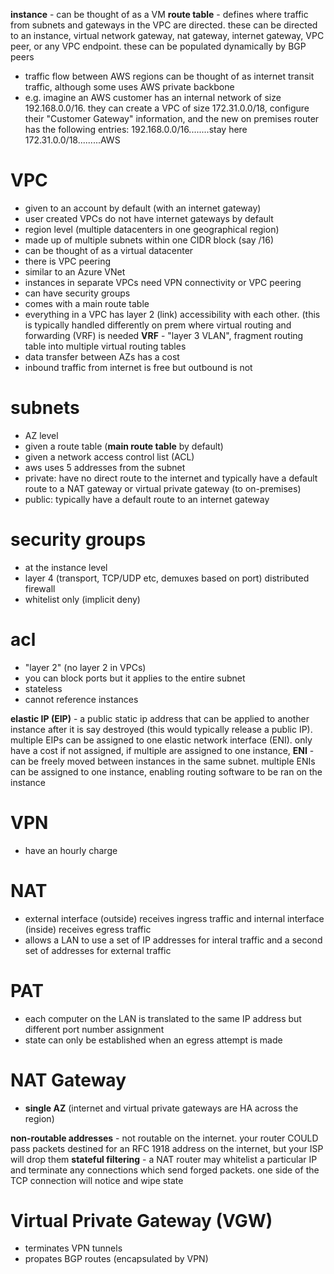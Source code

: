 **instance** - can be thought of as a VM
**route table** - defines where traffic from subnets and gateways in the VPC are directed. these can be directed to an instance, virtual network gateway, nat gateway, internet gateway, VPC peer, or any VPC endpoint. these can be populated dynamically by BGP peers
- traffic flow between AWS regions can be thought of as internet transit traffic, although some uses AWS private backbone
- e.g. imagine an AWS customer has an internal network of size 192.168.0.0/16. they can create a VPC of size 172.31.0.0/18, configure their "Customer Gateway" information, and the new on premises router has the following entries:
192.168.0.0/16........stay here
172.31.0.0/18.........AWS

# VPC
- given to an account by default (with an internet gateway)
- user created VPCs do not have internet gateways by default
- region level (multiple datacenters in one geographical region)
- made up of multiple subnets within one CIDR block (say /16)
- can be thought of as a virtual datacenter
- there is VPC peering
- similar to an Azure VNet
- instances in separate VPCs need VPN connectivity or VPC peering
- can have security groups
- comes with a main route table
- everything in a VPC has layer 2 (link) accessibility with each other. (this is typically handled differently on prem where virtual routing and forwarding (VRF) is needed
**VRF** - "layer 3 VLAN", fragment routing table into multiple virtual routing tables
- data transfer between AZs has a cost
- inbound traffic from internet is free but outbound is not

# subnets
- AZ level
- given a route table (**main route table** by default)
- given a network access control list (ACL)
- aws uses 5 addresses from the subnet
- private: have no direct route to the internet and typically have a default route to a NAT gateway or virtual private gateway (to on-premises)
- public: typically have a default route to an internet gateway

# security groups
- at the instance level
- layer 4 (transport, TCP/UDP etc, demuxes based on port) distributed firewall
- whitelist only (implicit deny)

# acl
- "layer 2" (no layer 2 in VPCs)
- you can block ports but it applies to the entire subnet
- stateless
- cannot reference instances

**elastic IP (EIP)** - a public static ip address that can be applied to another instance after it is say destroyed (this would typically release a public IP). multiple EIPs can be assigned to one elastic network interface (ENI). only have a cost if not assigned, if multiple are assigned to one instance, 
**ENI** - can be freely moved between instances in the same subnet. multiple ENIs can be assigned to one instance, enabling routing software to be ran on the instance

# VPN
- have an hourly charge

# NAT
- external interface (outside) receives ingress traffic and internal interface (inside) receives egress traffic
- allows a LAN to use a set of IP addresses for interal traffic and a second set of addresses for external traffic
# PAT
- each computer on the LAN is translated to the same IP address but different port number assignment
- state can only be established when an egress attempt is made
# NAT Gateway
- **single AZ** (internet and virtual private gateways are HA across the region)

**non-routable addresses** - not routable on the internet. your router COULD pass packets destined for an RFC 1918 address on the internet, but your ISP will drop them
**stateful filtering** - a NAT router may whitelist a particular IP and terminate any connections which send forged packets. one side of the TCP connection will notice and wipe state

# Virtual Private Gateway (VGW)
- terminates VPN tunnels
- propates BGP routes (encapsulated by VPN)
